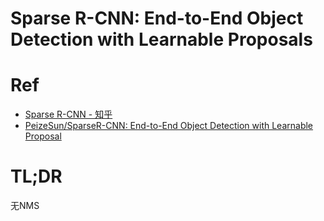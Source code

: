 # Sparse R-CNN: End-to-End Object Detection with Learnable Proposals

# Ref

* [Sparse R-CNN - 知乎](https://zhuanlan.zhihu.com/p/310058362)
* [PeizeSun/SparseR-CNN: End-to-End Object Detection with Learnable Proposal](https://github.com/PeizeSun/SparseR-CNN)

# TL;DR

无NMS


